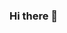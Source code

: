 ### Hi there 👋



<!--
**B1olog4/B1olog4** is a ✨ _special_ ✨ repository because its `README.md` (this file) appears on your GitHub profile.

[![Linkedin Badge](https://img.shields.io/badge/LinkedIn-0077B5?style=for-the-badge&logo=linkedin&logoColor=white&link=https://www.linkedin.com/in/vanessa-cunha-carraro/](https://www.linkedin.com/in/vanessa-cunha-carraro/)




Here are some ideas to get you started:

- 🔭 I’m currently working on ...
- 🌱 I’m currently learning ...
- 👯 I’m looking to collaborate on ...
- 🤔 I’m looking for help with ...
- 💬 Ask me about ...
- 📫 How to reach me: ...
- 😄 Pronouns: ...
- ⚡ Fun fact: ...
-->
